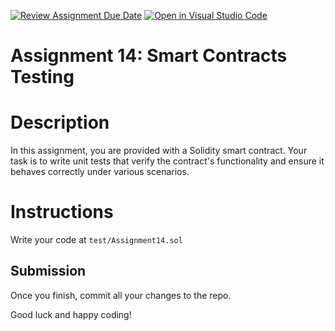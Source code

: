 [![Review Assignment Due Date](https://classroom.github.com/assets/deadline-readme-button-22041afd0340ce965d47ae6ef1cefeee28c7c493a6346c4f15d667ab976d596c.svg)](https://classroom.github.com/a/4YXXIALG)
[![Open in Visual Studio Code](https://classroom.github.com/assets/open-in-vscode-2e0aaae1b6195c2367325f4f02e2d04e9abb55f0b24a779b69b11b9e10269abc.svg)](https://classroom.github.com/online_ide?assignment_repo_id=19420505&assignment_repo_type=AssignmentRepo)
# Assignment 14: Smart Contracts Testing

# Description

In this assignment, you are provided with a Solidity smart contract. Your task is to write unit tests that verify the contract's functionality and ensure it behaves correctly under various scenarios.


# Instructions

Write your code at `test/Assignment14.sol` 


## Submission

Once you finish, commit all your changes to the repo.

Good luck and happy coding!

